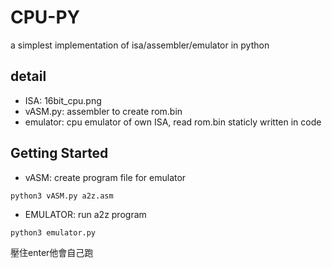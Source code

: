 # CPU-PY
a simplest implementation of isa/assembler/emulator in python

## detail
- ISA: 16bit_cpu.png
- vASM.py: assembler to create rom.bin
- emulator: cpu emulator of own ISA, read rom.bin staticly written in code

## Getting Started
- vASM: create program file for emulator
```
python3 vASM.py a2z.asm
```
- EMULATOR: run a2z program
```
python3 emulator.py
```
壓住enter他會自己跑
